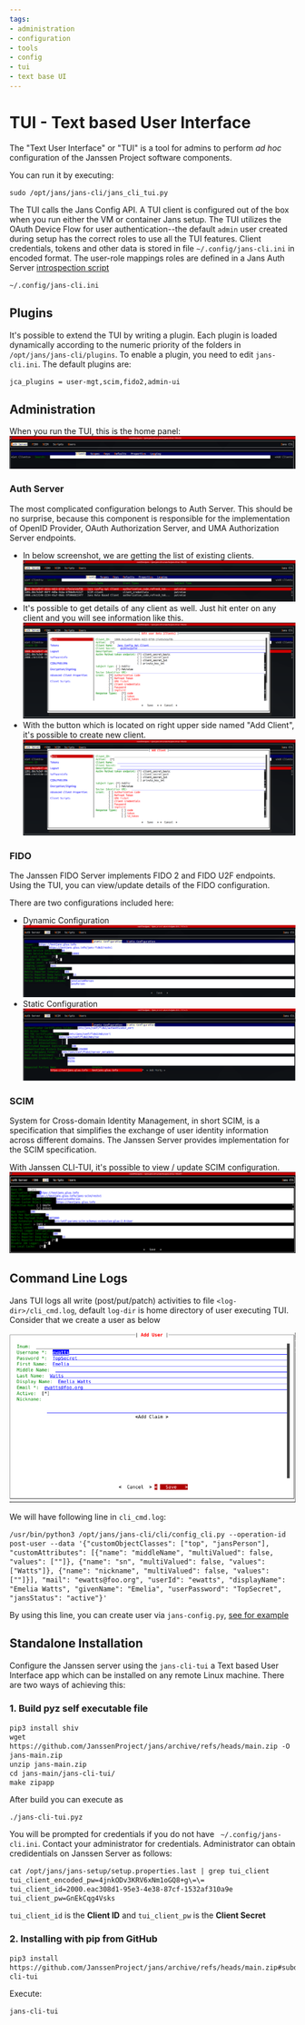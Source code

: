 ```yaml
---
tags:
- administration
- configuration
- tools
- config
- tui
- text base UI
---
```


# TUI - Text based User Interface

The "Text User Interface" or "TUI" is a tool for admins to perform *ad
hoc* configuration of the Janssen Project software components.

You can run it by executing:

```
sudo /opt/jans/jans-cli/jans_cli_tui.py
```

The TUI calls the Jans Config API. A TUI client is configured out of the
box when you run either the VM or container Jans setup. The TUI utilizes the
OAuth Device Flow for user authentication--the default `admin` user created
during setup has the correct roles to use all the TUI features. Client
credentials, tokens and other data is stored in file `~/.config/jans-cli.ini` in
encoded format. The user-role mappings roles are defined in a Jans Auth Server
[introspection script](https://github.com/JanssenProject/jans/blob/main/docs/script-catalog/introspection/introspection-role-based-scope/introspection_role_based_scope.py)

```
~/.config/jans-cli.ini
```

## Plugins

It's possible to extend the TUI by writing a plugin. Each plugin is loaded
dynamically according to the numeric priority of the folders in
`/opt/jans/jans-cli/plugins`. To enable a plugin, you need to edit
`jans-cli.ini`. The default plugins are:

```
jca_plugins = user-mgt,scim,fido2,admin-ui

```

## Administration

When you run the TUI, this is the home panel:
![image](../../../../assets/Jans_TUI_Main_panel.png)

### Auth Server

The most complicated configuration belongs to Auth Server. This should be no
surprise, because this component is responsible for the implementation of
OpenID Provider, OAuth Authorization Server, and UMA Authorization Server
endpoints.

- In below screenshot, we are getting the list of existing clients. ![image](../../../../assets/Jans_TUI_Auth_Server_Get_client_list.png)
- It's possible to get details of any client as well. Just hit enter on any client and  you will see information like this. ![image](../../../../assets/Jans_TUI_Auth_Server_Client_detail.png)
- With the button which is located on right upper side named "Add Client", it's possible to create new client. ![image](../../../../assets/Jans_TUI_Auth_Server_Add_new_client.png)

### FIDO

The Janssen FIDO Server implements FIDO 2 and FIDO U2F endpoints. Using the
TUI, you can view/update details of the FIDO configuration.

There are two configurations included here:

- Dynamic Configuration ![image](../../../../assets/Jans_TUI_Fido_Dynamic_Configuration.png)
- Static Configuration ![image](../../../../assets/Jans_TUI_Fido_Static_Configuration.png)

### SCIM

System for Cross-domain Identity Management, in short SCIM, is a specification
that simplifies the exchange of user identity information across different
domains. The Janssen Server provides implementation for the SCIM specification.

With Janssen CLI-TUI, it's possible to view / update SCIM configuration. ![image](../../../../assets/Janssen_TUI_SCIM_1.png)

## Command Line Logs
Jans TUI logs all write (post/put/patch) activities to file `<log-dir>/cli_cmd.log`, default `log-dir` is home directory 
of user executing TUI. Consider that we create a user as below

![](../../../../assets/jans-tui-create-user.png)

We will have following line in `cli_cmd.log`:

```
/usr/bin/python3 /opt/jans/jans-cli/cli/config_cli.py --operation-id post-user --data '{"customObjectClasses": ["top", "jansPerson"], "customAttributes": [{"name": "middleName", "multiValued": false, "values": [""]}, {"name": "sn", "multiValued": false, "values": ["Watts"]}, {"name": "nickname", "multiValued": false, "values": [""]}], "mail": "ewatts@foo.org", "userId": "ewatts", "displayName": "Emelia Watts", "givenName": "Emelia", "userPassword": "TopSecret", "jansStatus": "active"}'
```

By using this line, you can create user via `jans-config.py`, [see for example](using-command-line-log.md)


## Standalone Installation

Configure the Janssen server using the `jans-cli-tui` a Text based User Interface app which can be installed on any remote Linux machine.
There are two ways of achieving this:


### 1. Build pyz self executable file

```
pip3 install shiv
wget https://github.com/JanssenProject/jans/archive/refs/heads/main.zip -O jans-main.zip
unzip jans-main.zip
cd jans-main/jans-cli-tui/
make zipapp
```

After build you can execute as

```
./jans-cli-tui.pyz
```

You will be prompted for credentials if you do not have ` ~/.config/jans-cli.ini`. 
Contact your administrator for credentials. Administrator can obtain credidentials on Janssen Server as follows:

```
cat /opt/jans/jans-setup/setup.properties.last | grep tui_client
tui_client_encoded_pw=4jnkODv3KRV6xNm1oGQ8+g\=\=
tui_client_id=2000.eac308d1-95e3-4e38-87cf-1532af310a9e
tui_client_pw=GnEkCqg4Vsks
```

`tui_client_id` is the **Client ID** and `tui_client_pw` is the **Client Secret**


### 2. Installing with pip from GitHub

```
pip3 install https://github.com/JanssenProject/jans/archive/refs/heads/main.zip#subdirectory=jans-cli-tui
```

Execute:

```
jans-cli-tui
```
